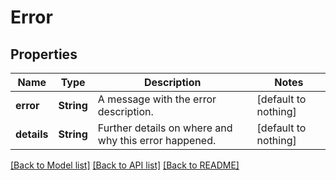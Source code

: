 # Error


## Properties
Name | Type | Description | Notes
------------ | ------------- | ------------- | -------------
**error** | **String** | A message with the error description. | [default to nothing]
**details** | **String** | Further details on where and why this error happened. | [default to nothing]


[[Back to Model list]](../README.md#models) [[Back to API list]](../README.md#api-endpoints) [[Back to README]](../README.md)


